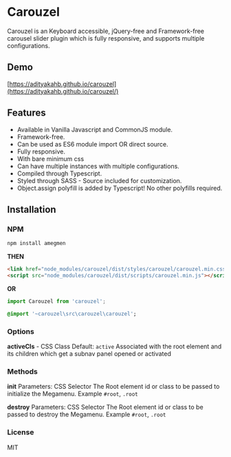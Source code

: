 # Carouzel

Carouzel is an Keyboard accessible, jQuery-free and Framework-free carousel slider plugin which is fully responsive, and supports multiple configurations.

## Demo

[https://adityakahb.github.io/carouzel](https://adityakahb.github.io/carouzel/)

## Features

- Available in Vanilla Javascript and CommonJS module.
- Framework-free.
- Can be used as ES6 module import OR direct source.
- Fully responsive.
- With bare minimum css
- Can have multiple instances with multiple configurations.
- Compiled through Typescript.
- Styled through SASS - Source included for customization.
- Object.assign polyfill is added by Typescript! No other polyfills required.

## Installation

### NPM

```bash
npm install amegmen
```

**THEN**

```html
<link href="node_modules/carouzel/dist/styles/carouzel/carouzel.min.css" />
<script src="node_modules/carouzel/dist/scripts/carouzel.min.js"></script>
```

**OR**

```javascript
import Carouzel from 'carouzel';
```

```sass
@import '~carouzel\src\carouzel\carouzel';
```

### Options

**activeCls** - CSS Class
Default: `active`
Associated with the root element and its children which get a subnav panel opened or activated

### Methods

**init**
Parameters: CSS Selector
The Root element id or class to be passed to initialize the Megamenu. Example `#root`, `.root`

**destroy**
Parameters: CSS Selector
The Root element id or class to be passed to destroy the Megamenu. Example `#root`, `.root`

### License

MIT
